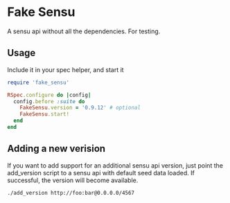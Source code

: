 # Fake Sensu
A sensu api without all the dependencies. For testing. 

## Usage
Include it in your spec helper, and start it

```ruby
require 'fake_sensu'

RSpec.configure do |config|
  config.before :suite do
    FakeSensu.version = '0.9.12' # optional
    FakeSensu.start!
  end
end
```

## Adding a new verision
If you want to add support for an additional sensu api version, just point the add_version script to a sensu api with default seed data loaded. If successful, the version will become available.

```bash
./add_version http://foo:bar@0.0.0.0/4567
```
